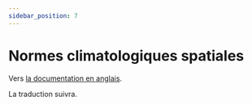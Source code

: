 ```yaml
---
sidebar_position: 7
---
```


# Normes climatologiques spatiales

Vers [la documentation en anglais](https://opendatadocs.meteoswiss.ch/c-climate-data/c7-spatial-climate-normals).

La traduction suivra.


